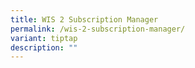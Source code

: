 ```yaml
---
title: WIS 2 Subscription Manager
permalink: /wis-2-subscription-manager/
variant: tiptap
description: ""
---
```

